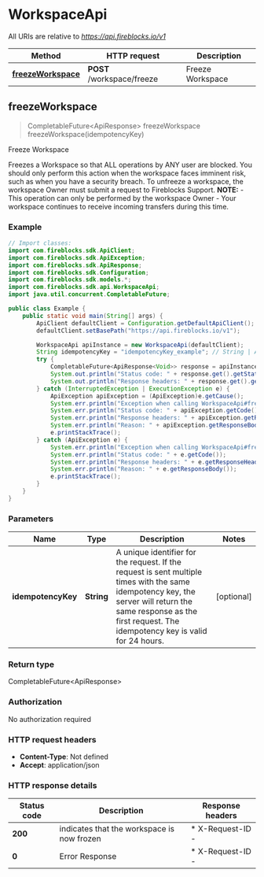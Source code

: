 # WorkspaceApi

All URIs are relative to *https://api.fireblocks.io/v1*

| Method | HTTP request | Description |
|------------- | ------------- | -------------|
| [**freezeWorkspace**](WorkspaceApi.md#freezeWorkspace) | **POST** /workspace/freeze | Freeze Workspace |



## freezeWorkspace

> CompletableFuture<ApiResponse<Void>> freezeWorkspace freezeWorkspace(idempotencyKey)

Freeze Workspace

Freezes a Workspace so that ALL operations by ANY user are blocked.  You should only perform this action when the workspace faces imminent risk, such as when you have a security breach.  To unfreeze a workspace, the workspace Owner must submit a request to Fireblocks Support.  **NOTE:**  - This operation can only be performed by the workspace Owner - Your workspace continues to receive incoming transfers during this time. 

### Example

```java
// Import classes:
import com.fireblocks.sdk.ApiClient;
import com.fireblocks.sdk.ApiException;
import com.fireblocks.sdk.ApiResponse;
import com.fireblocks.sdk.Configuration;
import com.fireblocks.sdk.models.*;
import com.fireblocks.sdk.api.WorkspaceApi;
import java.util.concurrent.CompletableFuture;

public class Example {
    public static void main(String[] args) {
        ApiClient defaultClient = Configuration.getDefaultApiClient();
        defaultClient.setBasePath("https://api.fireblocks.io/v1");

        WorkspaceApi apiInstance = new WorkspaceApi(defaultClient);
        String idempotencyKey = "idempotencyKey_example"; // String | A unique identifier for the request. If the request is sent multiple times with the same idempotency key, the server will return the same response as the first request. The idempotency key is valid for 24 hours.
        try {
            CompletableFuture<ApiResponse<Void>> response = apiInstance.freezeWorkspace(idempotencyKey);
            System.out.println("Status code: " + response.get().getStatusCode());
            System.out.println("Response headers: " + response.get().getHeaders());
        } catch (InterruptedException | ExecutionException e) {
            ApiException apiException = (ApiException)e.getCause();
            System.err.println("Exception when calling WorkspaceApi#freezeWorkspace");
            System.err.println("Status code: " + apiException.getCode());
            System.err.println("Response headers: " + apiException.getResponseHeaders());
            System.err.println("Reason: " + apiException.getResponseBody());
            e.printStackTrace();
        } catch (ApiException e) {
            System.err.println("Exception when calling WorkspaceApi#freezeWorkspace");
            System.err.println("Status code: " + e.getCode());
            System.err.println("Response headers: " + e.getResponseHeaders());
            System.err.println("Reason: " + e.getResponseBody());
            e.printStackTrace();
        }
    }
}
```

### Parameters


| Name | Type | Description  | Notes |
|------------- | ------------- | ------------- | -------------|
| **idempotencyKey** | **String**| A unique identifier for the request. If the request is sent multiple times with the same idempotency key, the server will return the same response as the first request. The idempotency key is valid for 24 hours. | [optional] |

### Return type


CompletableFuture<ApiResponse<Void>>

### Authorization

No authorization required

### HTTP request headers

- **Content-Type**: Not defined
- **Accept**: application/json

### HTTP response details
| Status code | Description | Response headers |
|-------------|-------------|------------------|
| **200** | indicates that the workspace is now frozen |  * X-Request-ID -  <br>  |
| **0** | Error Response |  * X-Request-ID -  <br>  |


